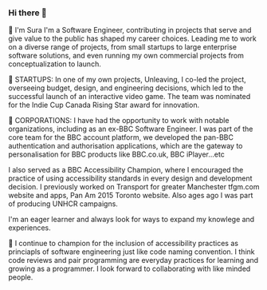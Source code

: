 ### Hi there 👋

 🔭 I'm Sura I'm a Software Engineer, contributing in projects that serve and give value to the public has shaped my career choices. Leading me to work on a diverse range of projects, from small startups to large enterprise software solutions, and even running my own commercial projects from conceptualization to launch.

🌱 STARTUPS: In one of my own projects, Unleaving, I co-led the project, overseeing budget, design, and engineering decisions, which led to the successful launch of an interactive video game. The team was nominated for the Indie Cup Canada Rising Star award for innovation.

🌳 CORPORATIONS: I have had the opportunity to work with notable organizations, including as an ex-BBC Software Engineer. I was part of the core team for the BBC account platform, we developed the pan-BBC authentication and authorisation applications, which are the gateway to personalisation for BBC products like BBC.co.uk, BBC iPlayer...etc

I also served as a BBC Accessibility Champion, where I encouraged the practice of using accessibility standards in every design and development decision. I previously worked on Transport for greater Manchester tfgm.com website and apps, Pan Am 2015 Toronto website. Also ages ago I was part of producing UNHCR campaigns.

I'm an eager learner and always look for ways to expand my knowlege and experiences.

 
👯 I continue to champion for the inclusion of accessibility practices as princiapls of software engineering just like code naming convention. I think code reviews and pair programming are everyday practices for learning and growing as a programmer. 
I look forward to collaborating with like minded people.



<!--
**karnawis/karnawis** is a ✨ _special_ ✨ repository because its `README.md` (this file) appears on your GitHub profile.

Here are some ideas to get you started:

- 🔭 I’m currently working on ...
- 🌱 I’m currently learning ...
- 👯 I’m looking to collaborate on ...
- 🤔 I’m looking for help with ...
- 💬 Ask me about ...
- 📫 How to reach me: ...
- 😄 Pronouns: ...
- ⚡ Fun fact: ...
-->

